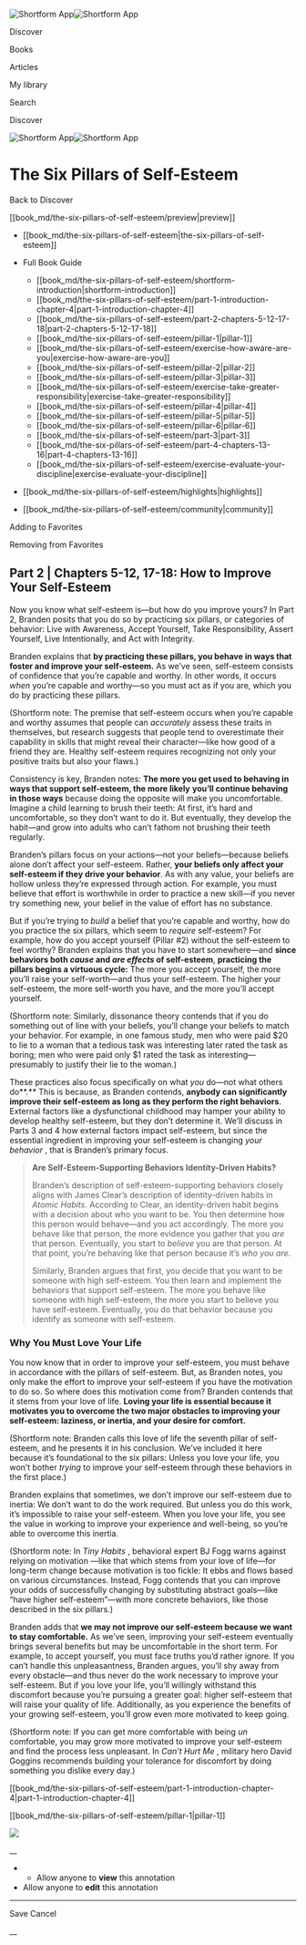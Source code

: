 ![Shortform App](/img/logo.36a2399e.svg)![Shortform App](/img/logo-dark.70c1b072.svg)

Discover

Books

Articles

My library

Search

Discover

![Shortform App](/img/logo.36a2399e.svg)![Shortform App](/img/logo-dark.70c1b072.svg)

# The Six Pillars of Self-Esteem

Back to Discover

[[book_md/the-six-pillars-of-self-esteem/preview|preview]]

  * [[book_md/the-six-pillars-of-self-esteem|the-six-pillars-of-self-esteem]]
  * Full Book Guide

    * [[book_md/the-six-pillars-of-self-esteem/shortform-introduction|shortform-introduction]]
    * [[book_md/the-six-pillars-of-self-esteem/part-1-introduction-chapter-4|part-1-introduction-chapter-4]]
    * [[book_md/the-six-pillars-of-self-esteem/part-2-chapters-5-12-17-18|part-2-chapters-5-12-17-18]]
    * [[book_md/the-six-pillars-of-self-esteem/pillar-1|pillar-1]]
    * [[book_md/the-six-pillars-of-self-esteem/exercise-how-aware-are-you|exercise-how-aware-are-you]]
    * [[book_md/the-six-pillars-of-self-esteem/pillar-2|pillar-2]]
    * [[book_md/the-six-pillars-of-self-esteem/pillar-3|pillar-3]]
    * [[book_md/the-six-pillars-of-self-esteem/exercise-take-greater-responsibility|exercise-take-greater-responsibility]]
    * [[book_md/the-six-pillars-of-self-esteem/pillar-4|pillar-4]]
    * [[book_md/the-six-pillars-of-self-esteem/pillar-5|pillar-5]]
    * [[book_md/the-six-pillars-of-self-esteem/pillar-6|pillar-6]]
    * [[book_md/the-six-pillars-of-self-esteem/part-3|part-3]]
    * [[book_md/the-six-pillars-of-self-esteem/part-4-chapters-13-16|part-4-chapters-13-16]]
    * [[book_md/the-six-pillars-of-self-esteem/exercise-evaluate-your-discipline|exercise-evaluate-your-discipline]]
  * [[book_md/the-six-pillars-of-self-esteem/highlights|highlights]]
  * [[book_md/the-six-pillars-of-self-esteem/community|community]]



Adding to Favorites 

Removing from Favorites 

## Part 2 | Chapters 5-12, 17-18: How to Improve Your Self-Esteem

Now you know what self-esteem is—but how do you improve yours? In Part 2, Branden posits that you do so by practicing six pillars, or categories of behavior: Live with Awareness, Accept Yourself, Take Responsibility, Assert Yourself, Live Intentionally, and Act with Integrity.

Branden explains that **by practicing these pillars, you behave in ways that foster and improve your self-esteem.** As we’ve seen, self-esteem consists of confidence that you’re capable and worthy. In other words, it occurs _when_ you’re capable and worthy—so you must act as if you are, which you do by practicing these pillars.

(Shortform note: The premise that self-esteem occurs when you’re capable and worthy assumes that people can _accurately_ assess these traits in themselves, but research suggests that people tend to overestimate their capability in skills that might reveal their character—like how good of a friend they are. Healthy self-esteem requires recognizing not only your positive traits but also your flaws.)

Consistency is key, Branden notes: **The more you get used to behaving in ways that support self-esteem, the more likely** **you’ll continue behaving in those ways** because doing the opposite will make you uncomfortable. Imagine a child learning to brush their teeth: At first, it’s hard and uncomfortable, so they don’t want to do it. But eventually, they develop the habit—and grow into adults who can’t fathom not brushing their teeth regularly.

Branden’s pillars focus on your actions—not your beliefs—because beliefs alone don’t affect your self-esteem. Rather, **your beliefs only affect your self-esteem if they drive your behavior**. As with any value, your beliefs are hollow unless they’re expressed through action. For example, you must believe that effort is worthwhile in order to practice a new skill—if you never try something new, your belief in the value of effort has no substance.

But if you’re trying to _build_ a belief that you’re capable and worthy, how do you practice the six pillars, which seem to _require_ self-esteem? For example, how do you accept yourself (Pillar #2) without the self-esteem to feel worthy? Branden explains that you have to start somewhere—and **since** **behaviors both _cause_ and _are effects_ of self-esteem**, **practicing the pillars begins a virtuous cycle:** The more you accept yourself, the more you’ll raise your self-worth—and thus your self-esteem. The higher your self-esteem, the more self-worth you have, and the more you’ll accept yourself.

(Shortform note: Similarly, dissonance theory contends that if you do something out of line with your beliefs, you’ll change your beliefs to match your behavior. For example, in one famous study, men who were paid $20 to lie to a woman that a tedious task was interesting later rated the task as boring; men who were paid only $1 rated the task as interesting—presumably to justify their lie to the woman.)

These practices also focus specifically on what _you_ do—not what others do**.** This is because, as Branden contends, **anybody can significantly improve their self-esteem as long as they perform the right behaviors**. External factors like a dysfunctional childhood may hamper your ability to develop healthy self-esteem, but they don’t determine it. We’ll discuss in Parts 3 and 4 how external factors impact self-esteem, but since the essential ingredient in improving your self-esteem is changing _your behavior_ , that is Branden’s primary focus.

> **Are Self-Esteem-Supporting Behaviors Identity-Driven Habits?**
> 
> Branden’s description of self-esteem-supporting behaviors closely aligns with James Clear’s description of identity-driven habits in _Atomic Habits_. According to Clear, an identity-driven habit begins with a decision about who you want to be. You then determine how this person would behave—and you act accordingly. The more you behave like that person, the more evidence you gather that you _are_ that person. Eventually, you start to _believe_ you are that person. At that point, you’re behaving like that person because it’s _who you are_.
> 
> Similarly, Branden argues that first, you decide that you want to be someone with high self-esteem. You then learn and implement the behaviors that support self-esteem. The more you behave like someone with high self-esteem, the more you start to believe you have self-esteem. Eventually, you do that behavior because you identify as someone with self-esteem.

### Why You Must Love Your Life

You now know that in order to improve your self-esteem, you must behave in accordance with the pillars of self-esteem. But, as Branden notes, you only make the effort to improve your self-esteem if you have the motivation to do so. So where does this motivation come from? Branden contends that it stems from your love of life. **Loving your life is essential because it motivates you to overcome the two major obstacles to improving your self-esteem: laziness, or inertia, and your desire for comfort.**

(Shortform note: Branden calls this love of life the seventh pillar of self-esteem, and he presents it in his conclusion. We’ve included it here because it’s foundational to the six pillars: Unless you love your life, you won’t bother _trying_ to improve your self-esteem through these behaviors in the first place.)

Branden explains that sometimes, we don’t improve our self-esteem due to inertia: We don’t want to do the work required. But unless you do this work, it’s impossible to raise your self-esteem. When you love your life, you see the value in working to improve your experience and well-being, so you’re able to overcome this inertia.

(Shortform note: In _Tiny Habits_ , behavioral expert BJ Fogg warns against relying on motivation —like that which stems from your love of life—for long-term change because motivation is too fickle: It ebbs and flows based on various circumstances. Instead, Fogg contends that you can improve your odds of successfully changing by substituting abstract goals—like “have higher self-esteem”—with more concrete behaviors, like those described in the six pillars.)

Branden adds that **we may not improve our self-esteem because we want to stay comfortable.** As we’ve seen, improving your self-esteem eventually brings several benefits but may be uncomfortable in the short term. For example, to accept yourself, you must face truths you’d rather ignore. If you can’t handle this unpleasantness, Branden argues, you’ll shy away from every obstacle—and thus never do the work necessary to improve your self-esteem. But if you love your life, you’ll willingly withstand this discomfort because you’re pursuing a greater goal: higher self-esteem that will raise your quality of life. Additionally, as you experience the benefits of your growing self-esteem, you’ll grow even more motivated to keep going.

(Shortform note: If you can get more comfortable with being _un_ comfortable, you may grow more motivated to improve your self-esteem and find the process less unpleasant. In _Can’t Hurt Me_ , military hero David Goggins recommends building your tolerance for discomfort by doing something you dislike every day.)

[[book_md/the-six-pillars-of-self-esteem/part-1-introduction-chapter-4|part-1-introduction-chapter-4]]

[[book_md/the-six-pillars-of-self-esteem/pillar-1|pillar-1]]

![](https://bat.bing.com/action/0?ti=56018282&Ver=2&mid=96765d3c-dd2b-46bc-871d-7d9f107d95be&sid=1711133063fa11eebdec89a8b8ae3bbc&vid=171147a063fa11eea7440fcfeb230d96&vids=0&msclkid=N&pi=0&lg=en-US&sw=800&sh=600&sc=24&nwd=1&tl=Shortform%20%7C%20Book&p=https%3A%2F%2Fwww.shortform.com%2Fapp%2Fbook%2Fthe-six-pillars-of-self-esteem%2Fpart-2-chapters-5-12-17-18&r=&lt=304&evt=pageLoad&sv=1&rn=977000)

__

  *   * Allow anyone to **view** this annotation
  * Allow anyone to **edit** this annotation



* * *

Save Cancel

__



